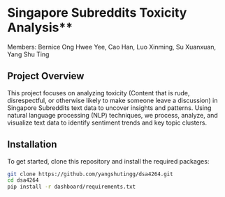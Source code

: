 # Singapore Subreddits Toxicity Analysis**  
Members: Bernice Ong Hwee Yee, Cao Han, Luo Xinming, Su Xuanxuan, Yang Shu Ting

## Project Overview
This project focuses on analyzing toxicity (Content that is rude, disrespectful, or otherwise likely to make someone leave a discussion) in Singapore Subreddits text data to uncover insights and patterns. Using natural language processing (NLP) techniques, we process, analyze, and visualize text data to identify sentiment trends and key topic clusters.

## Installation
To get started, clone this repository and install the required packages:

```bash
git clone https://github.com/yangshutingg/dsa4264.git
cd dsa4264
pip install -r dashboard/requirements.txt
